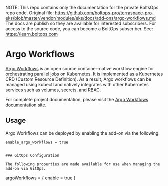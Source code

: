 <!-- note marker start -->
NOTE: This repo contains only the documentation for the private BoltsOps repo code.
Original file: https://github.com/boltops-pro/terraspace-pro-eks/blob/master/vendor/modules/eks/docs/add-ons/argo-workflows.md
The docs are publish so they are available for interested subscribers.
For access to the source code, you can become a BoltOps subscriber.
See: https://learn.boltops.com

<!-- note marker end -->

# Argo Workflows

[Argo Workflows](https://argoproj.github.io/argo-workflows/) is an open source container-native workflow engine for orchestrating parallel jobs on Kubernetes. It is implemented as a Kubernetes CRD (Custom Resource Definition). As a result, Argo workflows can be managed using kubectl and natively integrates with other Kubernetes services such as volumes, secrets, and RBAC.

For complete project documentation, please visit the [Argo Workflows documentation site](https://argoproj.github.io/argo-workflows/).

## Usage

Argo Workflows can be deployed by enabling the add-on via the following.

```hcl
enable_argo_workflows = true
```


```

### GitOps Configuration

The following properties are made available for use when managing the add-on via GitOps.

```
argoWorkflows = {
  enable             = true
}
```
